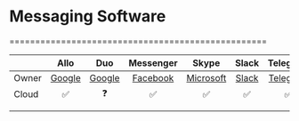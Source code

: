 # Messaging Software
==================================================


|  	| Allo 	| Duo 	| Messenger 	| Skype 	| Slack 	| Telegram 	| Viber 	| WhatsApp 	|
|-------	|:----------------------------:	|:----------------------------:	|:--------------------------------:	|:----------------------------------:	|:--------------------------:	|:--------------------------------:	|:-----:	|:--------------------------------:	|
| Owner 	| [Google](https://google.com) 	| [Google](https://google.com) 	| [Facebook](https://facebook.com) 	| [Microsoft](https://microsoft.com) 	| [Slack](https://slack.com) 	| [Telegram](https://telegram.org) 	| Viber 	| [Facebook](https://facebook.com) 	|
| Cloud 	| ✅ 	| ❓ 	| ✅ 	| ✅ 	| ✅ 	| ✅ 	| ❓ 	| ❌ 	|
|  	|  	|  	|  	|  	|  	|  	|  	|  	|
|  	|  	|  	|  	|  	|  	|  	|  	|  	|
